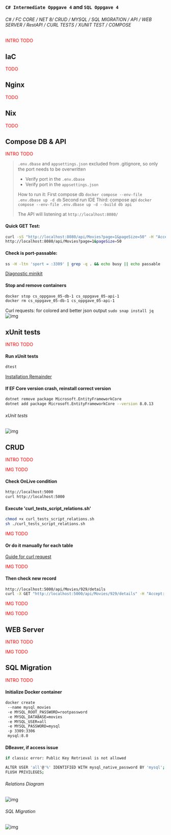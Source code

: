 ### `C# Intermediate Oppgave 4` and `SQL Oppgave 4`
###### C# / FC CORE / NET 8/ CRUD / MYSQL / SQL MIGRATION / API / WEB SERVER / RestAPI / CURL TESTS / XUNIT TEST / COMPOSE
<p style="color: red;">INTRO TODO</p>

## IaC
<p style="color: red;">TODO</p>

## Nginx
<p style="color: red;">TODO</p>

## Nix
<p style="color: red;">TODO</p>

## Compose DB & API
<p style="color: red;">INTRO TODO</p>

> `.env.dbase` and `appsettings.json` excluded from .gitignore, so only the port needs to be overwritten
> - Verify port in the `.env.dbase`
> - Verify port in the `appsettings.json`
> 
> How to run it:
> First compose db `docker compose --env-file .env.dbase up -d db`
> Second run IDE
> Third: compose api `docker compose --env-file .env.dbase up -d --build db api`
> 
> The API will listening at `http://localhost:8080/`

#### Quick GET Test:
```sh
curl -sS "http://localhost:8080/api/Movies?page=1&pageSize=50" -H "Accept: application/json" | jq .
http://localhost:8080/api/Movies?page=1&pageSize=50
```

#### Check is port-passable:
```sh
ss -H -ltn 'sport = :3309' | grep -q . && echo busy || echo passable
```

[Diagnostic minikit](https://github.com/VoltG3/cs_oppgave_05/blob/master/_doc/diag_mkit.md)

#### Stop and remove containers
```sh 
docker stop cs_oppgave_05-db-1 cs_oppgave_05-api-1
docker rm cs_oppgave_05-db-1 cs_oppgave_05-api-1
```

Curl requests: for colored and better json output `sudo snap install jq`
![img](https://github.com/VoltG3/cs_oppgave_05/blob/master/04.png)


## xUnit tests
<p style="color: red;">INTRO TODO</p>

#### Run xUnit tests
```sh
dtest
```

[Installation Remainder](https://github.com/VoltG3/cs_oppgave_05/blob/master/_doc/rem_xunit.md)

#### If EF Core version crash, reinstall correct version
```sh
dotnet remove package Microsoft.EntityFrameworkCore
dotnet add package Microsoft.EntityFrameworkCore --version 8.0.13
```
###### xUnit tests
![img](https://github.com/VoltG3/cs_oppgave_05/blob/master/_doc/a_xunit.png)

## CRUD 
<p style="color: red;">INTRO TODO</p>
<p style="color: red;">IMG TODO</p>

#### Check OnLive condition
```sh
http://localhost:5000   
curl http://localhost:5000 
```

#### Execute 'curl_tests_script_relations.sh'
```sh
chmod +x curl_tests_script_relations.sh
sh ./curl_tests_script_relations.sh
```
<p style="color: red;">IMG TODO</p>

#### Or do it manually for each table
[Guide for curl request](https://github.com/VoltG3/cs_oppgave_05/blob/master/_doc/curl_tests.md)
<p style="color: red;">IMG TODO</p>

#### Then check new record
```sh
http://localhost:5000/api/Movies/929/details
curl -X GET "http://localhost:5000/api/Movies/929/details" -H "Accept: application/json"
````
<p style="color: red;">IMG TODO</p>
<p style="color: red;">IMG TODO</p>

## WEB Server
<p style="color: red;">INTRO TODO</p>
<p style="color: red;">IMG TODO</p>

## SQL Migration
<p style="color: red;">INTRO TODO</p>

#### Initialize Docker container
```sh
docker create
 --name mysql_movies
 -e MYSQL_ROOT_PASSWORD=rootpassword
 -e MYSQL_DATABASE=movies
 -e MYSQL_USER=all
 -e MYSQL_PASSWORD=mysql
 -p 3309:3306
 mysql:8.0
```

#### DBeaver, if access issue
```sh
if classic error: Public Key Retrieval is not allowed

ALTER USER 'all'@'%' IDENTIFIED WITH mysql_native_password BY 'mysql';
FLUSH PRIVILEGES;
```

###### Relations Diagram
![img](https://github.com/VoltG3/cs_oppgave_05/blob/master/_doc/01.png)

###### SQL Migration
![img](https://github.com/VoltG3/cs_oppgave_05/blob/master/_doc/a_diagram.png)
